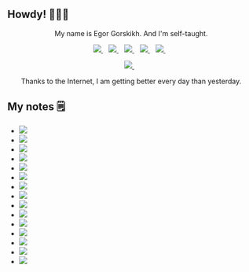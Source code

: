 ## Howdy! 🙋🏻‍♂️

<p align='center'>
My name is Egor Gorskikh. And I'm self-taught.
<p align='center'>
</p>

<p align='center'>
  <a href="https://egorskikh.ru/" target="_blank">
    <img src="https://img.shields.io/badge/egorskikh.ru-important.svg?&style=for-the-badge&logo=&logoColor=white" />        
  </a>&nbsp;&nbsp;

  
  <a href="https://twitter.com/egorskikh" target="_blank">
    <img src="https://img.shields.io/badge/Twitter-1DA1F2?style=for-the-badge&logo=twitter&logoColor=white" />        
  </a>&nbsp;&nbsp;
  
   <a href="https://www.instagram.com/egorskikh/" target="_blank">
    <img src="https://img.shields.io/badge/Instagram-E4405F?style=for-the-badge&logo=instagram&logoColor=white" />        
  </a>&nbsp;&nbsp;
  
   <a href="https://t.me/egorskikh" target="_blank">
    <img src="https://img.shields.io/badge/Telegram-2CA5E0?style=for-the-badge&logo=telegram&logoColor=white" />        
  </a>&nbsp;&nbsp;
  
  <a href="https://www.linkedin.com/in/egorskikh" target="_blank">
    <img src="https://img.shields.io/badge/linkedin-%230077B5.svg?&style=for-the-badge&logo=linkedin&logoColor=white" />
  </a>&nbsp;&nbsp;
 <p align='center'>
</p>

<p align='center'>
    <a href='mailto: main@egorskikh.ru' target="_blank">
    <img src="https://img.shields.io/badge/mail-blueviolet.svg?&style=for-the-badge&logo=&logoColor=white"/>
  </a>&nbsp;&nbsp;
 <p align='center'>     
</p>


<p align='center'>
Thanks to the Internet, I am getting better every day than yesterday.
<p align='center'>
</p>
  
## My notes 🗒
- <a href='https://github.com/egorskikh/Hello-Objective-C' target="_blank">
    <img src="https://img.shields.io/badge/objc-Objective C-black"/>

- <a href='https://github.com/egorskikh/Playgrounds/tree/main/Swift' target="_blank">
    <img src="https://img.shields.io/badge/swift-Swift-black"/>

- <a href='https://github.com/egorskikh/IOS-Data-Structures-and-Algorithms' target="_blank">
    <img src="https://img.shields.io/badge/swift-Data Structures && Algorithms-9cf"/>
  
- <a href='https://github.com/egorskikh/IOS-SwiftUI' target="_blank">
    <img src="https://img.shields.io/badge/swift-SwiftUI-yellow"/>
    
- <a href='https://github.com/egorskikh/IOS-Design-Patterns' target="_blank">
    <img src="https://img.shields.io/badge/swift-Design Patterns-inactive"/> 
   
- <a href='https://github.com/egorskikh/IOS-TDD' target="_blank">
    <img src="https://img.shields.io/badge/swift-TDD-9cf"/>
  
- <a href='https://github.com/egorskikh/IOS-Concurrency' target="_blank">
    <img src="https://img.shields.io/badge/swift-Concurrency-inactive"/>
   
- <a href='https://github.com/egorskikh/IOS-CoreData' target="_blank">
    <img src="https://img.shields.io/badge/swift-Core Data-9cf"/>
   
- <a href='https://github.com/egorskikh/IOS-Animations' target="_blank">
    <img src="https://img.shields.io/badge/swift-Animations-inactive"/>
   
- <a href='https://github.com/egorskikh/IOS-PushNotifications' target="_blank">
    <img src="https://img.shields.io/badge/swift-Push Notifications-9cf"/>
  
- <a href='https://github.com/egorskikh/IOS-App-Architecture' target="_blank">
    <img src="https://img.shields.io/badge/swift-App Architecture-inactive"/>
  
- <a href='https://github.com/egorskikh/IOS-Combine' target="_blank">
    <img src="https://img.shields.io/badge/swift-Combine-yellow"/>
  
- <a href='https://github.com/egorskikh/IOS-RxSwift' target="_blank">
    <img src="https://img.shields.io/badge/swift-RxSwift-yellow"/>
   
- <a href='https://github.com/egorskikh/IOS-Machine-Learning' target="_blank">
    <img src="https://img.shields.io/badge/swift-Machine Learning-yellow"/>

- <a href='https://github.com/egorskikh/IOS-VAPOR' target="_blank">
    <img src="https://img.shields.io/badge/swift-VAPOR-yellow"/>
   



<!--
[![summerHearts's github stats](https://github-readme-stats.vercel.app/api?username=egorskikh&theme=cobalt)](https://github.com/anuraghazra/github-readme-stats)

| 1 | 2 | 3 | 4 | 
| --- | --- | --- | --- | 
| A | B | C | D |
| A | B | C | D |

- <a href='https://github.com/egorskikh/IOS-UIKit' target="_blank">
    <img src="https://img.shields.io/badge/swift-UIKit-yellow"/>

<p align='center'> 
   <a href="https://egorskikh.ru/project.html" target="_blank">
   <img src="https://img.shields.io/badge/portfolio-ff69b4.svg?&style=for-the-badge&logo=&logoColor=white"/>
  </a>&nbsp;&nbsp;
 <p align='center'>     
</p>


-->
